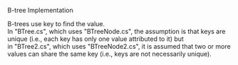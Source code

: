 B-tree Implementation  
  
B-trees use key to find the value.  
In "BTree.cs", which uses "BTreeNode.cs", the assumption is that keys are unique (i.e., each key has only one value attributed to it) but  
in "BTree2.cs", which uses "BTreeNode2.cs", it is assumed that two or more values can share the same key (i.e., keys are not necessarily unique).
